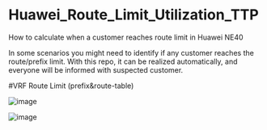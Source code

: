 # Huawei_Route_Limit_Utilization_TTP
How to calculate when a customer reaches route limit in Huawei NE40

In some scenarios you might need to identify if any customer reaches the route/prefix limit. With this repo, it can be realized automatically, and everyone will be informed with suspected customer.

#VRF Route Limit (prefix&route-table)

![image](https://user-images.githubusercontent.com/96883175/154516046-58c75e20-d2b7-40cc-8540-b39f7b18bf78.png)


![image](https://user-images.githubusercontent.com/96883175/154515900-9b34db5f-d682-4ea8-b769-1b4f71b0afe8.png)
